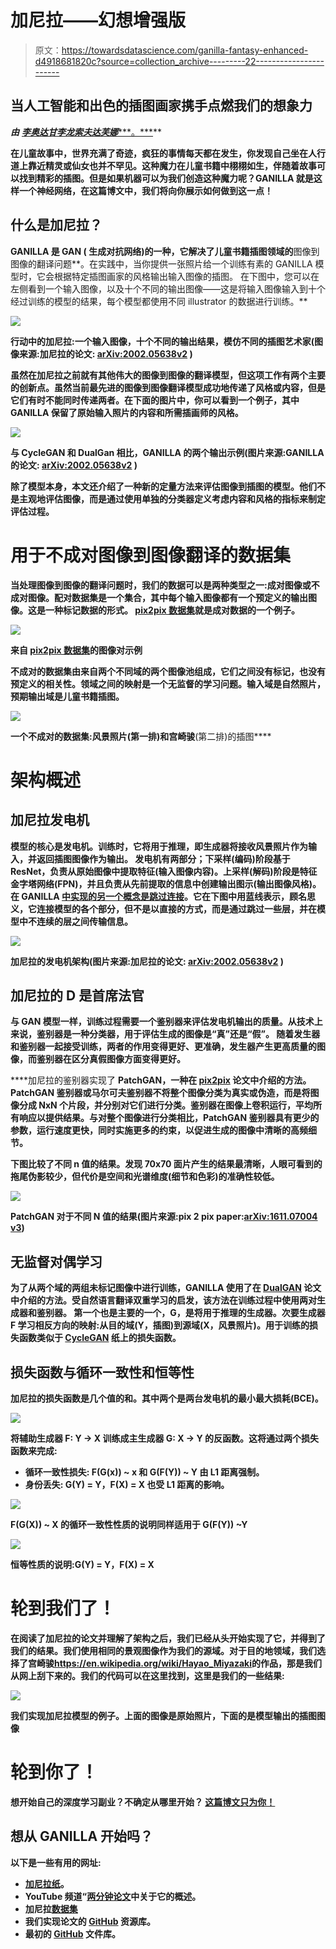 # 加尼拉——幻想增强版

> 原文：<https://towardsdatascience.com/ganilla-fantasy-enhanced-d4918681820c?source=collection_archive---------22----------------------->

## 当人工智能和出色的插图画家携手点燃我们的想象力

***由*** [***李奥达甘***](https://medium.com/@liork.dagan)*[***李龙索夫***](https://medium.com/@lironsoffer)*[***达芙娜******。***](https://medium.com/@dafna.mordechai)**

**在儿童故事中，世界充满了奇迹，疯狂的事情每天都在发生，你发现自己坐在人行道上靠近精灵或仙女也并不罕见。这种魔力在儿童书籍中栩栩如生，伴随着故事可以找到精彩的插图。但是如果机器可以为我们创造这种魔力呢？GANILLA 就是这样一个神经网络，在这篇博文中，我们将向你展示如何做到这一点！**

## **什么是加尼拉？**

**GANILLA 是 GAN ( **生成对抗网络**)的一种，它解决了儿童书籍插图领域的**图像到图像的翻译问题**。在实践中，当你提供一张照片给一个训练有素的 GANILLA 模型时，它会根据特定插图画家的风格输出输入图像的插图。
在下图中，您可以在左侧看到一个输入图像，以及十个不同的输出图像——这是将输入图像输入到十个经过训练的模型的结果，每个模型都使用不同 illustrator 的数据进行训练。**

**![](img/4f570afc34e37bbdaf2d0b7219b44df0.png)**

**行动中的加尼拉:一个输入图像，十个不同的输出结果，模仿不同的插图艺术家(图像来源:加尼拉的论文: [arXiv:2002.05638v2](https://arxiv.org/abs/2002.05638v2) )**

**虽然在加尼拉之前就有其他伟大的图像到图像的翻译模型，但这项工作有两个主要的创新点。虽然当前最先进的图像到图像翻译模型成功地传递了风格或内容，但是它们有时不能同时传递两者。在下面的图片中，你可以看到一个例子，其中 GANILLA 保留了原始输入照片的内容和所需插画师的风格。**

**![](img/7b83307fc8974392de5c178d05249a10.png)**

**与 CycleGAN 和 DualGan 相比，GANILLA 的两个输出示例(图片来源:GANILLA 的论文: [arXiv:2002.05638v2](https://arxiv.org/abs/2002.05638v2) )**

**除了模型本身，本文还介绍了一种新的定量方法来评估图像到插图的模型。他们不是主观地评估图像，而是通过使用单独的分类器定义考虑内容和风格的指标来制定评估过程。**

# **用于不成对图像到图像翻译的数据集**

**当处理图像到图像的翻译问题时，我们的数据可以是两种类型之一:成对图像或不成对图像。配对数据集是一个集合，其中每个输入图像都有一个预定义的输出图像。这是一种标记数据的形式。 [pix2pix 数据集](https://www.kaggle.com/vikramtiwari/pix2pix-dataset)就是成对数据的一个例子。**

**![](img/0b2a2f8eba87f1844adec527e38d00c9.png)**

**来自 [pix2pix 数据集](https://www.kaggle.com/vikramtiwari/pix2pix-dataset)的图像对示例**

**不成对的数据集由来自两个不同域的两个图像池组成，它们之间没有标记，也没有预定义的相关性。领域之间的映射是一个无监督的学习问题。输入域是自然照片，预期输出域是儿童书籍插图。**

**![](img/09bb2abd8321bc75cc629c654f047d1e.png)**

**一个不成对的数据集:风景照片(第一排)和宫崎骏**(第二排)的插图****

# ****架构概述****

## ****加尼拉发电机****

****模型的核心是发电机。训练时，它将用于推理，即生成器将接收风景照片作为输入，并返回插图图像作为输出。
发电机有两部分；下采样(编码)阶段基于 ResNet，负责从原始图像中提取特征(输入图像内容)。上采样(解码)阶段是特征金字塔网络(FPN)，并且负责从先前提取的信息中创建输出图示(输出图像风格)。
在 GANILLA [中实现的另一个概念是跳过连接](https://theaisummer.com/skip-connections/)。它在下图中用蓝线表示，顾名思义，它连接模型的各个部分，但不是以直接的方式，而是通过跳过一些层，并在模型中不连续的层之间传输信息。****

****![](img/81e3660825e78ddcd65e54e271b4770f.png)****

****加尼拉的发电机架构(图片来源:加尼拉的论文: [arXiv:2002.05638v2](https://arxiv.org/abs/2002.05638v2) )****

## ****加尼拉的 D **是首席法官******

****与 GAN 模型一样，训练过程需要一个**鉴别器**来评估发电机输出的质量。从技术上来说，鉴别器是一种分类器，用于评估生成的图像是“真”还是“假”。
随着发生器和鉴别器一起接受训练，两者的作用变得更好、更准确，发生器产生更高质量的图像，而鉴别器在区分真假图像方面变得更好。****

****加尼拉的鉴别器实现了 **PatchGAN，**一种在 [pix2pix](https://arxiv.org/pdf/1611.07004v3.pdf) 论文中介绍的方法。PatchGAN 鉴别器或马尔可夫鉴别器不将整个图像分类为真实或伪造，而是将图像分成 NxN 个片段，并分别对它们进行分类。鉴别器在图像上卷积运行，平均所有响应以提供结果。与对整个图像进行分类相比，PatchGAN 鉴别器具有更少的参数，运行速度更快，同时实施更多的约束，以促进生成的图像中清晰的高频细节。****

****下图比较了不同 n 值的结果。发现 70x70 面片产生的结果最清晰，人眼可看到的拖尾伪影较少，但代价是空间和光谱维度(细节和色彩)的准确性较低。****

****![](img/bc6e02e3de1f3961e7294c338f113fa0.png)****

****PatchGAN 对于不同 N 值的结果(图片来源:pix 2 pix paper:[arXiv:1611.07004 v3](https://arxiv.org/abs/1611.07004v3))****

## ****无监督对偶学习****

****为了从两个域的两组未标记图像中进行训练，GANILLA 使用了在 [DualGAN](https://arxiv.org/pdf/1704.02510.pdf) 论文中介绍的方法。受自然语言翻译双重学习的启发，该方法在训练过程中使用两对生成器和鉴别器。
第一个也是主要的一个，G，是将用于推理的生成器。次要生成器 F 学习相反方向的映射:从目的域(Y，插图)到源域(X，风景照片)。用于训练的损失函数类似于 [CycleGAN](https://arxiv.org/pdf/1703.10593.pdf) 纸上的损失函数。****

## ****损失函数与循环一致性和恒等性****

****加尼拉的损失函数是几个值的和。其中两个是两台发电机的最小最大损耗(BCE)。****

****![](img/0479773dfbdd65d1cd521031961262a4.png)****

****将辅助生成器 F: Y → X 训练成主生成器 G: X → Y 的反函数。这将通过两个损失函数来完成:****

*   ******循环一致性损失:** F(G(x)) ~ x 和 G(F(Y)) ~ Y 由 L1 距离强制。****
*   ******身份丢失:** G(Y) = Y，F(X) = X 也受 L1 距离的影响。****

****![](img/e961cbd60387017f0290a1ac78c9175f.png)****

****F(G(X)) ~ X 的循环一致性性质的说明同样适用于 G(F(Y)) ~Y****

****![](img/b04f72095aeb1c2ca610e9eae42487f6.png)****

****恒等性质的说明:G(Y) = Y，F(X) = X****

# ****轮到我们了！****

****在阅读了加尼拉的论文并理解了架构之后，**我们已经从头开始实现了它**，并得到了我们的结果。我们使用相同的景观图像作为我们的源域。对于目的地领域，我们选择了宫崎骏<https://en.wikipedia.org/wiki/Hayao_Miyazaki>**的作品，那是我们从网上刮下来的。我们的代码可以在这里找到，这里是我们的一些结果:******

******![](img/41409cf21e147d99c45851951ccd4276.png)******

******我们实现加尼拉模型的例子。上面的图像是原始照片，下面的是模型输出的插图图像******

# ******轮到你了！******

******想开始自己的深度学习副业？不确定从哪里开始？
[这篇博文只为你！](https://medium.com/@liork.dagan/how-deep-is-your-love-or-how-to-choose-your-first-deep-learning-side-project-524f3700813d)******

## ******想从 GANILLA 开始吗？******

******以下是一些有用的网址:******

*   ******[加尼拉纸](https://arxiv.org/abs/2002.05638)。******
*   ******YouTube 频道“[两分钟论文](https://www.youtube.com/watch?v=-IbNmc2mTz4)中关于它的概述。******
*   ******加尼拉[数据集](https://github.com/giddyyupp/ganilla/blob/master/docs/datasets.md)******
*   ******我们实现论文的 [GitHub](https://github.com/liorkdagan-dev/ganilla) 资源库。******
*   ******最初的 [GitHub](https://github.com/giddyyupp/ganilla/) 文件库。******